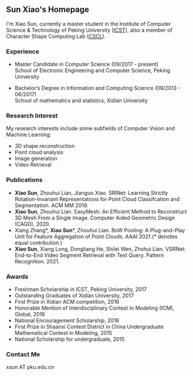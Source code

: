 ## Sun Xiao's Homepage

I'm Xiao Sun, currently a master student in the Institute of Computer Science & Technology of Peking University (<a href="http://www.icst.pku.edu.cn/">ICST</a>), also a member of Character Shape Computing Lab (<a href="http://59.108.48.27/cscl/">CSCL</a>).


### Experience
* Master Candidate in Computer Science (09/2017 - present) <br/>
School of Electronic Engineering and Computer Science, Peking University

* Bachelor’s Degree in Information and Computing Science (09/2013 - 06/2017) <br/>
School of mathematics and statistics, Xidian University

### Research Interest
My research interests include some subfields of Computer Vision and Machine Learning:
* 3D shape reconstruction 
* Point cloud analysis
* Image generation
* Video Retrieval


### Publications
* **Xiao Sun**, Zhouhui Lian, Jianguo Xiao. SRINet: Learning Strictly Rotation-Invariant Representations
for Point Cloud Classifcation and Segmentation. ACM MM 2019.
* **Xiao Sun**, Zhouhui Lian. EasyMesh: An Efficient Method to Reconstruct 3D Mesh From a Single Image. Computer Aided Geometric Design (CAGD), 2020.
* Xiang Zhang*, **Xiao Sun***, Zhouhui Lian. BoW Pooling: A Plug-and-Play Unit for Feature Aggregation of Point Clouds. AAAI 2021.(* denotes equal contribution.)
* **Xiao Sun**, Xiang Long, Dongliang He, Shilei Wen, Zhohui Lian. VSRNet: End-to-End Video Segment Retrieval with Text Query. Pattern Recognition. 2021. 

### Awards
* Freshman Scholarship in ICST, Peking University, 2017
* Outstanding Graduates of Xidian University, 2017
* First Prize in Xidian ACM competition, 2016
* Honorable Mention of Interdisciplinary Contest In Modeling (ICM), Global, 2016
* National Encouragement Scholarship, 2016
* First Prize in Shaanxi Contest District in China Undergraduate Mathematical Contest in Modeling, 2015
* National Scholarship for undergraduate, 2015

### Contact Me
xsun AT pku.edu.cn
